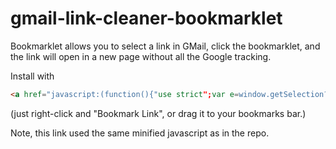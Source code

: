 # gmail-link-cleaner-bookmarklet
Bookmarklet allows you to select a link in GMail, click the bookmarklet, and the link will open in a new page without all the Google tracking.

Install with
```html
<a href="javascript:(function(){"use strict";var e=window.getSelection?window.getSelection():document.getSelection?document.getSelection():document.selection?document.selection.createRange():null;e&&window.open(e,"_blank")}());">this link</a>
```
(just right-click and "Bookmark Link", or drag it to your bookmarks bar.)

Note, this link used the same minified javascript as in the repo.
